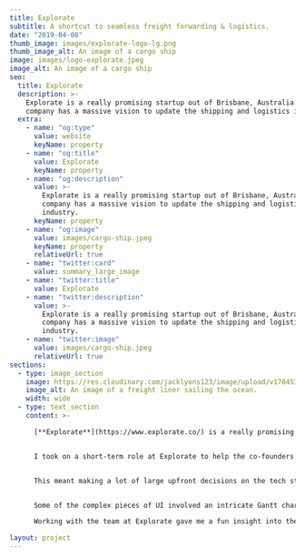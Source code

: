 ```yaml
---
title: Explorate
subtitle: A shortcut to seamless freight forwarding & logistics.
date: "2019-04-08"
thumb_image: images/explorate-logo-lg.png
thumb_image_alt: An image of a cargo ship
image: images/logo-explorate.jpeg
image_alt: An image of a cargo ship
seo:
  title: Explorate
  description: >-
    Explorate is a really promising startup out of Brisbane, Australia. The
    company has a massive vision to update the shipping and logistics industry.
  extra:
    - name: "og:type"
      value: website
      keyName: property
    - name: "og:title"
      value: Explorate
      keyName: property
    - name: "og:description"
      value: >-
        Explorate is a really promising startup out of Brisbane, Australia. The
        company has a massive vision to update the shipping and logistics
        industry.
      keyName: property
    - name: "og:image"
      value: images/cargo-ship.jpeg
      keyName: property
      relativeUrl: true
    - name: "twitter:card"
      value: summary_large_image
    - name: "twitter:title"
      value: Explorate
    - name: "twitter:description"
      value: >-
        Explorate is a really promising startup out of Brisbane, Australia. The
        company has a massive vision to update the shipping and logistics
        industry.
    - name: "twitter:image"
      value: images/cargo-ship.jpeg
      relativeUrl: true
sections:
  - type: image_section
    image: https://res.cloudinary.com/jacklyons123/image/upload/v1704533705/326703015_891077012037879_7360157705966881296_n.jpg.jpg
    image_alt: An image of a freight liner sailing the ocean.
    width: wide
  - type: text_section
    content: >-

      [**Explorate**](https://www.explorate.co/) is a really promising startup out of Brisbane, Australia. The company has a massive vision to update the shipping and logistics industry. The team are passionate about changing the worlds interaction with freight. They plan make it easy to simply book and track a shipping container from start to finish.


      I took on a short-term role at Explorate to help the co-founders build out their application front end using Vue.js. As the sole front end developer at the time, my role was to develop the admin panel, booking system and user profiles from scratch.


      This meant making a lot of large upfront decisions on the tech stack, which subsequently lead me to choosing Vue.js for the front end and Node.js for back end. Asynchronous state management was made possible with Vuex using named modules. I also provided  guidance for the development their internal API for more efficient requests and data flow.


      Some of the complex pieces of UI involved an intricate Gantt chart system. The chart visualizes all the available freight carriers for a particular journey. It can be filtered by carrier, date, price and transit time. Below you can see a screenshot of the chart in action.

      Working with the team at Explorate gave me a fun insight into the world of logistics and now it makes total sense why this solution is so sorely needed. I truly do wish the team at Explorate all the best for the future.

layout: project
---
```



